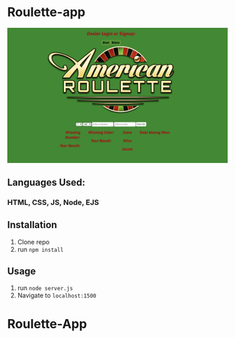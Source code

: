 # Roulette-app
![firstPage](Roulette.png)
## Languages Used:
### HTML, CSS, JS, Node, EJS
## Installation
1. Clone repo
2. run `npm install`
## Usage
1. run `node server.js`
2. Navigate to `localhost:1500`
# Roulette-App
